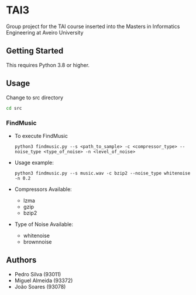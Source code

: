 # TAI3

Group project for the TAI course inserted into the Masters in Informatics Engineering at Aveiro University



## Getting Started

This requires Python 3.8 or higher.


## Usage
Change to src directory
```bash
cd src
```
### FindMusic

- To execute FindMusic

    ```console
    python3 findmusic.py --s <path_to_sample> -c <compressor_type> --noise_type <type_of_noise> -n <level_of_noise>
    ```

- Usage example:
    ```console
    python3 findmusic.py --s music.wav -c bzip2 --noise_type whitenoise -n 0.2
    ```
- Compressors Available:
    - lzma
    - gzip
    - bzip2
- Type of Noise Available:
    - whitenoise
    - brownnoise

## Authors

 - Pedro Silva (93011)
 - Miguel Almeida (93372)
 - João Soares (93078)
